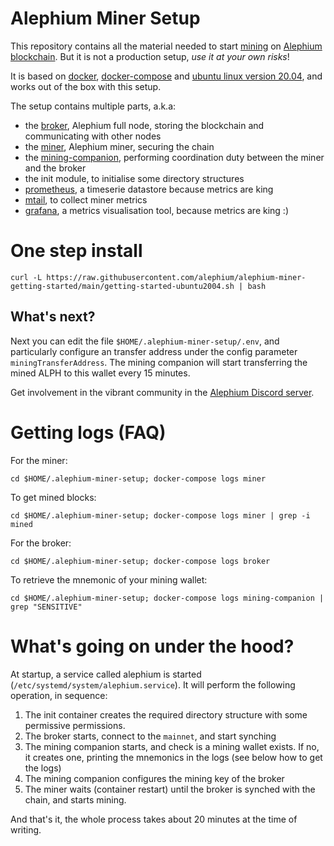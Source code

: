 Alephium Miner Setup
====

This repository contains all the material needed to start [mining](https://wiki.alephium.org/GPU-Miner-Guide.html)
on [Alephium blockchain](https://alephium.org). But it is not a production setup, *use it at your own risks*!

It is based on [docker](https://www.docker.com/), [docker-compose](https://docs.docker.com/compose/) and [ubuntu linux version 20.04](https://ubuntu.com/),
and works out of the box with this setup.

The setup contains multiple parts, a.k.a:

- the [broker](https://github.com/alephium/alephium), Alephium full node, storing the blockchain and communicating with other nodes
- the [miner](https://github.com/alephium/gpu-miner), Alephium miner, securing the chain
- the [mining-companion](https://github.com/touilleio/alephium-mining-companion), performing coordination duty between the miner and the broker
- the init module, to initialise some directory structures
- [prometheus](), a timeserie datastore because metrics are king
- [mtail](), to collect miner metrics
- [grafana](), a metrics visualisation tool, because metrics are king :)

# One step install

```shell
curl -L https://raw.githubusercontent.com/alephium/alephium-miner-getting-started/main/getting-started-ubuntu2004.sh | bash
```

## What's next?

Next you can edit the file `$HOME/.alephium-miner-setup/.env`, and particularly
configure an transfer address under the config parameter `miningTransferAddress`.
The mining companion will start transferring the mined ALPH to this wallet every 15 minutes.

Get involvement in the vibrant community in the [Alephium Discord server](https://discord.gg/JErgRBfRSB).

# Getting logs (FAQ)

For the miner:
```shell
cd $HOME/.alephium-miner-setup; docker-compose logs miner
```

To get mined blocks:
```shell
cd $HOME/.alephium-miner-setup; docker-compose logs miner | grep -i mined
```

For the broker:
```shell
cd $HOME/.alephium-miner-setup; docker-compose logs broker
```

To retrieve the mnemonic of your mining wallet:
```shell
cd $HOME/.alephium-miner-setup; docker-compose logs mining-companion | grep "SENSITIVE"
```

# What's going on under the hood?

At startup, a service called alephium is started (`/etc/systemd/system/alephium.service`). It will perform
the following operation, in sequence:

1. The init container creates the required directory structure with some permissive permissions.
2. The broker starts, connect to the `mainnet`, and start synching
3. The mining companion starts, and check is a mining wallet exists. If no, it creates one, printing the mnemonics in the logs (see below how to get the logs)
4. The mining companion configures the mining key of the broker
5. The miner waits (container restart) until the broker is synched with the chain, and starts mining.

And that's it, the whole process takes about 20 minutes at the time of writing.
